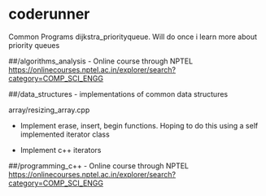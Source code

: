 # coderunner
Common Programs
 dijkstra_priorityqueue. Will do once i learn more about priority queues

##/algorithms_analysis - Online course through NPTEL
https://onlinecourses.nptel.ac.in/explorer/search?category=COMP_SCI_ENGG


##/data_structures - implementations of common data structures

array/resizing_array.cpp
-   Implement erase, insert, begin functions. Hoping to do this using a self implemented iterator class

-   Implement c++ iterators

##/programming_c++ - Online course through NPTEL
https://onlinecourses.nptel.ac.in/explorer/search?category=COMP_SCI_ENGG
